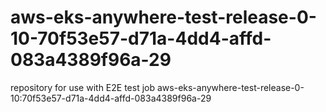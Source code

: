 # aws-eks-anywhere-test-release-0-10-70f53e57-d71a-4dd4-affd-083a4389f96a-29
repository for use with E2E test job aws-eks-anywhere-test-release-0-10:70f53e57-d71a-4dd4-affd-083a4389f96a-29
